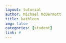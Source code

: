 ```yaml
---
layout: tutorial
author: Michael McDermott
title: kathleen
img: false
categories: [student]
link: #
---
```


